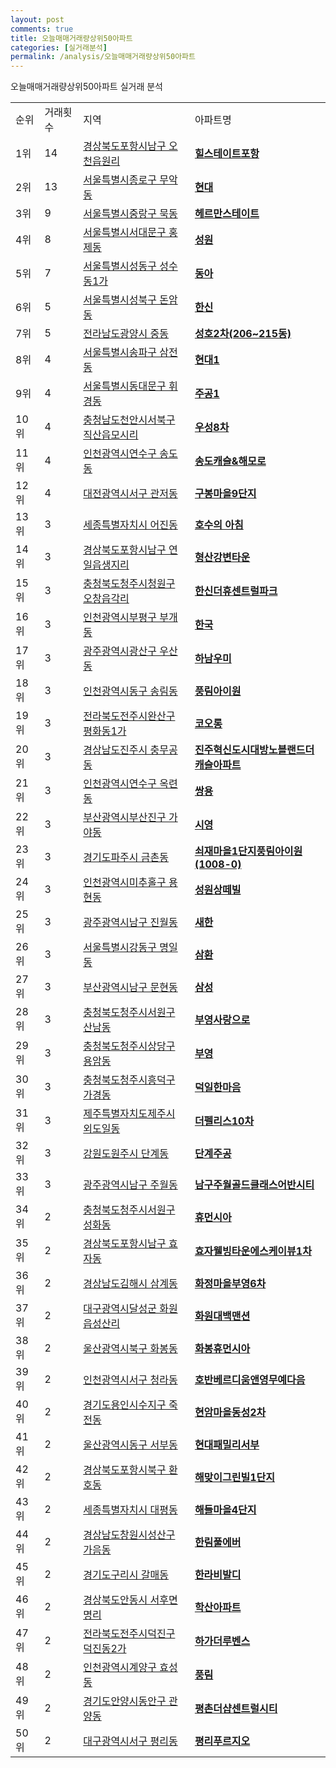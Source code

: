 ```yaml
---
layout: post
comments: true
title: 오늘매매거래량상위50아파트
categories: [실거래분석]
permalink: /analysis/오늘매매거래량상위50아파트
---
```


오늘매매거래량상위50아파트 실거래 분석

<table>
  <tr>
    <td>순위</td>
    <td>거래횟수</td>
    <td>지역</td>
    <td>아파트명</td>
  </tr>

  <tr>
    <td>1위</td>
    <td>14</td>
    <td><a href="/apt/경상북도포항시남구오천읍원리">경상북도포항시남구 오천읍원리</a></td>
    <td colspan="4" style="font-weight: bold;"><a href="/apt/경상북도포항시남구오천읍원리힐스테이트포항">힐스테이트포항</a></td>
  </tr>

  <tr>
    <td>2위</td>
    <td>13</td>
    <td><a href="/apt/서울특별시종로구무악동">서울특별시종로구 무악동</a></td>
    <td colspan="4" style="font-weight: bold;"><a href="/apt/서울특별시종로구무악동현대">현대</a></td>
  </tr>

  <tr>
    <td>3위</td>
    <td>9</td>
    <td><a href="/apt/서울특별시중랑구묵동">서울특별시중랑구 묵동</a></td>
    <td colspan="4" style="font-weight: bold;"><a href="/apt/서울특별시중랑구묵동헤르만스테이트">헤르만스테이트</a></td>
  </tr>

  <tr>
    <td>4위</td>
    <td>8</td>
    <td><a href="/apt/서울특별시서대문구홍제동">서울특별시서대문구 홍제동</a></td>
    <td colspan="4" style="font-weight: bold;"><a href="/apt/서울특별시서대문구홍제동성원">성원</a></td>
  </tr>

  <tr>
    <td>5위</td>
    <td>7</td>
    <td><a href="/apt/서울특별시성동구성수동1가">서울특별시성동구 성수동1가</a></td>
    <td colspan="4" style="font-weight: bold;"><a href="/apt/서울특별시성동구성수동1가동아">동아</a></td>
  </tr>

  <tr>
    <td>6위</td>
    <td>5</td>
    <td><a href="/apt/서울특별시성북구돈암동">서울특별시성북구 돈암동</a></td>
    <td colspan="4" style="font-weight: bold;"><a href="/apt/서울특별시성북구돈암동한신">한신</a></td>
  </tr>

  <tr>
    <td>7위</td>
    <td>5</td>
    <td><a href="/apt/전라남도광양시중동">전라남도광양시 중동</a></td>
    <td colspan="4" style="font-weight: bold;"><a href="/apt/전라남도광양시중동성호2차(206~215동)">성호2차(206~215동)</a></td>
  </tr>

  <tr>
    <td>8위</td>
    <td>4</td>
    <td><a href="/apt/서울특별시송파구삼전동">서울특별시송파구 삼전동</a></td>
    <td colspan="4" style="font-weight: bold;"><a href="/apt/서울특별시송파구삼전동현대1">현대1</a></td>
  </tr>

  <tr>
    <td>9위</td>
    <td>4</td>
    <td><a href="/apt/서울특별시동대문구휘경동">서울특별시동대문구 휘경동</a></td>
    <td colspan="4" style="font-weight: bold;"><a href="/apt/서울특별시동대문구휘경동주공1">주공1</a></td>
  </tr>

  <tr>
    <td>10위</td>
    <td>4</td>
    <td><a href="/apt/충청남도천안시서북구직산읍모시리">충청남도천안시서북구 직산읍모시리</a></td>
    <td colspan="4" style="font-weight: bold;"><a href="/apt/충청남도천안시서북구직산읍모시리우성8차">우성8차</a></td>
  </tr>

  <tr>
    <td>11위</td>
    <td>4</td>
    <td><a href="/apt/인천광역시연수구송도동">인천광역시연수구 송도동</a></td>
    <td colspan="4" style="font-weight: bold;"><a href="/apt/인천광역시연수구송도동송도캐슬&해모로">송도캐슬&해모로</a></td>
  </tr>

  <tr>
    <td>12위</td>
    <td>4</td>
    <td><a href="/apt/대전광역시서구관저동">대전광역시서구 관저동</a></td>
    <td colspan="4" style="font-weight: bold;"><a href="/apt/대전광역시서구관저동구봉마을9단지">구봉마을9단지</a></td>
  </tr>

  <tr>
    <td>13위</td>
    <td>3</td>
    <td><a href="/apt/세종특별자치시어진동">세종특별자치시 어진동</a></td>
    <td colspan="4" style="font-weight: bold;"><a href="/apt/세종특별자치시어진동호수의아침">호수의 아침</a></td>
  </tr>

  <tr>
    <td>14위</td>
    <td>3</td>
    <td><a href="/apt/경상북도포항시남구연일읍생지리">경상북도포항시남구 연일읍생지리</a></td>
    <td colspan="4" style="font-weight: bold;"><a href="/apt/경상북도포항시남구연일읍생지리형산강변타운">형산강변타운</a></td>
  </tr>

  <tr>
    <td>15위</td>
    <td>3</td>
    <td><a href="/apt/충청북도청주시청원구오창읍각리">충청북도청주시청원구 오창읍각리</a></td>
    <td colspan="4" style="font-weight: bold;"><a href="/apt/충청북도청주시청원구오창읍각리한신더휴센트럴파크">한신더휴센트럴파크</a></td>
  </tr>

  <tr>
    <td>16위</td>
    <td>3</td>
    <td><a href="/apt/인천광역시부평구부개동">인천광역시부평구 부개동</a></td>
    <td colspan="4" style="font-weight: bold;"><a href="/apt/인천광역시부평구부개동한국">한국</a></td>
  </tr>

  <tr>
    <td>17위</td>
    <td>3</td>
    <td><a href="/apt/광주광역시광산구우산동">광주광역시광산구 우산동</a></td>
    <td colspan="4" style="font-weight: bold;"><a href="/apt/광주광역시광산구우산동하남우미">하남우미</a></td>
  </tr>

  <tr>
    <td>18위</td>
    <td>3</td>
    <td><a href="/apt/인천광역시동구송림동">인천광역시동구 송림동</a></td>
    <td colspan="4" style="font-weight: bold;"><a href="/apt/인천광역시동구송림동풍림아이원">풍림아이원</a></td>
  </tr>

  <tr>
    <td>19위</td>
    <td>3</td>
    <td><a href="/apt/전라북도전주시완산구평화동1가">전라북도전주시완산구 평화동1가</a></td>
    <td colspan="4" style="font-weight: bold;"><a href="/apt/전라북도전주시완산구평화동1가코오롱">코오롱</a></td>
  </tr>

  <tr>
    <td>20위</td>
    <td>3</td>
    <td><a href="/apt/경상남도진주시충무공동">경상남도진주시 충무공동</a></td>
    <td colspan="4" style="font-weight: bold;"><a href="/apt/경상남도진주시충무공동진주혁신도시대방노블랜드더캐슬아파트">진주혁신도시대방노블랜드더캐슬아파트</a></td>
  </tr>

  <tr>
    <td>21위</td>
    <td>3</td>
    <td><a href="/apt/인천광역시연수구옥련동">인천광역시연수구 옥련동</a></td>
    <td colspan="4" style="font-weight: bold;"><a href="/apt/인천광역시연수구옥련동쌍용">쌍용</a></td>
  </tr>

  <tr>
    <td>22위</td>
    <td>3</td>
    <td><a href="/apt/부산광역시부산진구가야동">부산광역시부산진구 가야동</a></td>
    <td colspan="4" style="font-weight: bold;"><a href="/apt/부산광역시부산진구가야동시영">시영</a></td>
  </tr>

  <tr>
    <td>23위</td>
    <td>3</td>
    <td><a href="/apt/경기도파주시금촌동">경기도파주시 금촌동</a></td>
    <td colspan="4" style="font-weight: bold;"><a href="/apt/경기도파주시금촌동쇠재마을1단지풍림아이원(1008-0)">쇠재마을1단지풍림아이원(1008-0)</a></td>
  </tr>

  <tr>
    <td>24위</td>
    <td>3</td>
    <td><a href="/apt/인천광역시미추홀구용현동">인천광역시미추홀구 용현동</a></td>
    <td colspan="4" style="font-weight: bold;"><a href="/apt/인천광역시미추홀구용현동성원상떼빌">성원상떼빌</a></td>
  </tr>

  <tr>
    <td>25위</td>
    <td>3</td>
    <td><a href="/apt/광주광역시남구진월동">광주광역시남구 진월동</a></td>
    <td colspan="4" style="font-weight: bold;"><a href="/apt/광주광역시남구진월동새한">새한</a></td>
  </tr>

  <tr>
    <td>26위</td>
    <td>3</td>
    <td><a href="/apt/서울특별시강동구명일동">서울특별시강동구 명일동</a></td>
    <td colspan="4" style="font-weight: bold;"><a href="/apt/서울특별시강동구명일동삼환">삼환</a></td>
  </tr>

  <tr>
    <td>27위</td>
    <td>3</td>
    <td><a href="/apt/부산광역시남구문현동">부산광역시남구 문현동</a></td>
    <td colspan="4" style="font-weight: bold;"><a href="/apt/부산광역시남구문현동삼성">삼성</a></td>
  </tr>

  <tr>
    <td>28위</td>
    <td>3</td>
    <td><a href="/apt/충청북도청주시서원구산남동">충청북도청주시서원구 산남동</a></td>
    <td colspan="4" style="font-weight: bold;"><a href="/apt/충청북도청주시서원구산남동부영사랑으로">부영사랑으로</a></td>
  </tr>

  <tr>
    <td>29위</td>
    <td>3</td>
    <td><a href="/apt/충청북도청주시상당구용암동">충청북도청주시상당구 용암동</a></td>
    <td colspan="4" style="font-weight: bold;"><a href="/apt/충청북도청주시상당구용암동부영">부영</a></td>
  </tr>

  <tr>
    <td>30위</td>
    <td>3</td>
    <td><a href="/apt/충청북도청주시흥덕구가경동">충청북도청주시흥덕구 가경동</a></td>
    <td colspan="4" style="font-weight: bold;"><a href="/apt/충청북도청주시흥덕구가경동덕일한마음">덕일한마음</a></td>
  </tr>

  <tr>
    <td>31위</td>
    <td>3</td>
    <td><a href="/apt/제주특별자치도제주시외도일동">제주특별자치도제주시 외도일동</a></td>
    <td colspan="4" style="font-weight: bold;"><a href="/apt/제주특별자치도제주시외도일동더펠리스10차">더펠리스10차</a></td>
  </tr>

  <tr>
    <td>32위</td>
    <td>3</td>
    <td><a href="/apt/강원도원주시단계동">강원도원주시 단계동</a></td>
    <td colspan="4" style="font-weight: bold;"><a href="/apt/강원도원주시단계동단계주공">단계주공</a></td>
  </tr>

  <tr>
    <td>33위</td>
    <td>3</td>
    <td><a href="/apt/광주광역시남구주월동">광주광역시남구 주월동</a></td>
    <td colspan="4" style="font-weight: bold;"><a href="/apt/광주광역시남구주월동남구주월골드클래스어반시티">남구주월골드클래스어반시티</a></td>
  </tr>

  <tr>
    <td>34위</td>
    <td>2</td>
    <td><a href="/apt/충청북도청주시서원구성화동">충청북도청주시서원구 성화동</a></td>
    <td colspan="4" style="font-weight: bold;"><a href="/apt/충청북도청주시서원구성화동휴먼시아">휴먼시아</a></td>
  </tr>

  <tr>
    <td>35위</td>
    <td>2</td>
    <td><a href="/apt/경상북도포항시남구효자동">경상북도포항시남구 효자동</a></td>
    <td colspan="4" style="font-weight: bold;"><a href="/apt/경상북도포항시남구효자동효자웰빙타운에스케이뷰1차">효자웰빙타운에스케이뷰1차</a></td>
  </tr>

  <tr>
    <td>36위</td>
    <td>2</td>
    <td><a href="/apt/경상남도김해시삼계동">경상남도김해시 삼계동</a></td>
    <td colspan="4" style="font-weight: bold;"><a href="/apt/경상남도김해시삼계동화정마을부영6차">화정마을부영6차</a></td>
  </tr>

  <tr>
    <td>37위</td>
    <td>2</td>
    <td><a href="/apt/대구광역시달성군화원읍성산리">대구광역시달성군 화원읍성산리</a></td>
    <td colspan="4" style="font-weight: bold;"><a href="/apt/대구광역시달성군화원읍성산리화원대백맨션">화원대백맨션</a></td>
  </tr>

  <tr>
    <td>38위</td>
    <td>2</td>
    <td><a href="/apt/울산광역시북구화봉동">울산광역시북구 화봉동</a></td>
    <td colspan="4" style="font-weight: bold;"><a href="/apt/울산광역시북구화봉동화봉휴먼시아">화봉휴먼시아</a></td>
  </tr>

  <tr>
    <td>39위</td>
    <td>2</td>
    <td><a href="/apt/인천광역시서구청라동">인천광역시서구 청라동</a></td>
    <td colspan="4" style="font-weight: bold;"><a href="/apt/인천광역시서구청라동호반베르디움앤영무예다음">호반베르디움앤영무예다음</a></td>
  </tr>

  <tr>
    <td>40위</td>
    <td>2</td>
    <td><a href="/apt/경기도용인시수지구죽전동">경기도용인시수지구 죽전동</a></td>
    <td colspan="4" style="font-weight: bold;"><a href="/apt/경기도용인시수지구죽전동현암마을동성2차">현암마을동성2차</a></td>
  </tr>

  <tr>
    <td>41위</td>
    <td>2</td>
    <td><a href="/apt/울산광역시동구서부동">울산광역시동구 서부동</a></td>
    <td colspan="4" style="font-weight: bold;"><a href="/apt/울산광역시동구서부동현대패밀리서부">현대패밀리서부</a></td>
  </tr>

  <tr>
    <td>42위</td>
    <td>2</td>
    <td><a href="/apt/경상북도포항시북구환호동">경상북도포항시북구 환호동</a></td>
    <td colspan="4" style="font-weight: bold;"><a href="/apt/경상북도포항시북구환호동해맞이그린빌1단지">해맞이그린빌1단지</a></td>
  </tr>

  <tr>
    <td>43위</td>
    <td>2</td>
    <td><a href="/apt/세종특별자치시대평동">세종특별자치시 대평동</a></td>
    <td colspan="4" style="font-weight: bold;"><a href="/apt/세종특별자치시대평동해들마을4단지">해들마을4단지</a></td>
  </tr>

  <tr>
    <td>44위</td>
    <td>2</td>
    <td><a href="/apt/경상남도창원시성산구가음동">경상남도창원시성산구 가음동</a></td>
    <td colspan="4" style="font-weight: bold;"><a href="/apt/경상남도창원시성산구가음동한림풀에버">한림풀에버</a></td>
  </tr>

  <tr>
    <td>45위</td>
    <td>2</td>
    <td><a href="/apt/경기도구리시갈매동">경기도구리시 갈매동</a></td>
    <td colspan="4" style="font-weight: bold;"><a href="/apt/경기도구리시갈매동한라비발디">한라비발디</a></td>
  </tr>

  <tr>
    <td>46위</td>
    <td>2</td>
    <td><a href="/apt/경상북도안동시서후면명리">경상북도안동시 서후면명리</a></td>
    <td colspan="4" style="font-weight: bold;"><a href="/apt/경상북도안동시서후면명리학산아파트">학산아파트</a></td>
  </tr>

  <tr>
    <td>47위</td>
    <td>2</td>
    <td><a href="/apt/전라북도전주시덕진구덕진동2가">전라북도전주시덕진구 덕진동2가</a></td>
    <td colspan="4" style="font-weight: bold;"><a href="/apt/전라북도전주시덕진구덕진동2가하가더루벤스">하가더루벤스</a></td>
  </tr>

  <tr>
    <td>48위</td>
    <td>2</td>
    <td><a href="/apt/인천광역시계양구효성동">인천광역시계양구 효성동</a></td>
    <td colspan="4" style="font-weight: bold;"><a href="/apt/인천광역시계양구효성동풍림">풍림</a></td>
  </tr>

  <tr>
    <td>49위</td>
    <td>2</td>
    <td><a href="/apt/경기도안양시동안구관양동">경기도안양시동안구 관양동</a></td>
    <td colspan="4" style="font-weight: bold;"><a href="/apt/경기도안양시동안구관양동평촌더샵센트럴시티">평촌더샵센트럴시티</a></td>
  </tr>

  <tr>
    <td>50위</td>
    <td>2</td>
    <td><a href="/apt/대구광역시서구평리동">대구광역시서구 평리동</a></td>
    <td colspan="4" style="font-weight: bold;"><a href="/apt/대구광역시서구평리동평리푸르지오">평리푸르지오</a></td>
  </tr>

</table>
